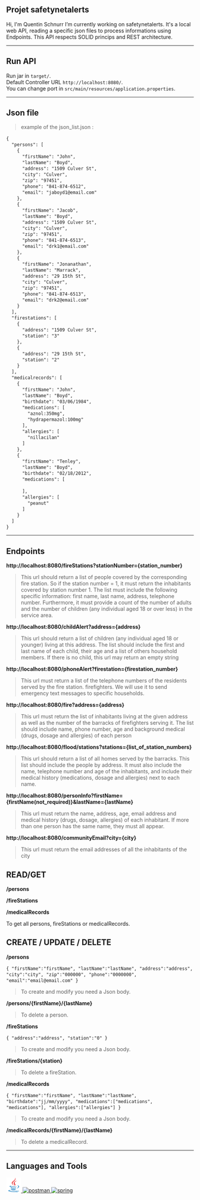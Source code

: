 ## Projet safetynetalerts
Hi, I'm Quentin Schnurr
I’m currently working on safetynetalerts.
It's a local web API, reading a specific json files to process informations using Endpoints. 
This API respects SOLID princips and REST architecture.

---------------------------------------

##  Run API
Run jar in `target/`.  
Default Controller URL `http://localhost:8080/`.   
You can change port in `src/main/resources/application.properties`.

---------------------------------------

## Json file
> example  of the json_list.json : 

``` 
{
  "persons": [
    {
      "firstName": "John",
      "lastName": "Boyd",
      "address": "1509 Culver St",
      "city": "Culver",
      "zip": "97451",
      "phone": "841-874-6512",
      "email": "jaboyd1@email.com"
    },
    {
      "firstName": "Jacob",
      "lastName": "Boyd",
      "address": "1509 Culver St",
      "city": "Culver",
      "zip": "97451",
      "phone": "841-874-6513",
      "email": "drk1@email.com"
    },
    {
      "firstName": "Jonanathan",
      "lastName": "Marrack",
      "address": "29 15th St",
      "city": "Culver",
      "zip": "97451",
      "phone": "841-874-6513",
      "email": "drk2@email.com"
    }
  ],
  "firestations": [
    {
      "address": "1509 Culver St",
      "station": "3"
    },
    {
      "address": "29 15th St",
      "station": "2"
    }
  ],
  "medicalrecords": [
    {
      "firstName": "John",
      "lastName": "Boyd",
      "birthdate": "03/06/1984",
      "medications": [
        "aznol:350mg",
        "hydrapermazol:100mg"
      ],
      "allergies": [
        "nillacilan"
      ]
    },
    {
      "firstName": "Tenley",
      "lastName": "Boyd",
      "birthdate": "02/18/2012",
      "medications": [

      ],
      "allergies": [
        "peanut"
      ]
    }
  ]
}
```  
---------------------------------------  
  
## Endpoints 

**http://localhost:8080/fireStations?stationNumber={station_number}**
  
>This url should return a list of people covered by the corresponding fire station.
>So if the station number = 1, it must return the inhabitants covered by station number 1. The list
>must include the following specific information: first name, last name, address, telephone number. Furthermore,
>it must provide a count of the number of adults and the number of children (any individual aged 18 or over
>less) in the service area.  
  
**http://localhost:8080/childAlert?address={address}**
  
>This url should return a list of children (any individual aged 18 or younger) living at this address.
>The list should include the first and last name of each child, their age and a list of others
>household members. If there is no child, this url may return an empty string
  
**http://localhost:8080/phoneAlert?firestation={firestation_number}**
  
>This url must return a list of the telephone numbers of the residents served by the fire station.
>firefighters. We will use it to send emergency text messages to specific households.
  
**http://localhost:8080/fire?address={address}**
  
>This url must return the list of inhabitants living at the given address as well as the number of the barracks
>of firefighters serving it. The list should include name, phone number, age and background
>medical (drugs, dosage and allergies) of each person
  
**http://localhost:8080/flood/stations?stations={list_of_station_numbers}**
  
>This url should return a list of all homes served by the barracks. This list should include the
>people by address. It must also include the name, telephone number and age of the inhabitants, and
>include their medical history (medications, dosage and allergies) next to each name.
  
**http://localhost:8080/personInfo?firstName={firstName(not_required)}&lastName={lastName}**
  
>This url must return the name, address, age, email address and medical history (drugs,
>dosage, allergies) of each inhabitant. If more than one person has the same name, they must
>all appear.
  
**http://localhost:8080/communityEmail?city={city}**
  
>This url must return the email addresses of all the inhabitants of the city


## READ/GET

**/persons**

**/fireStations**

**/medicalRecords**

To get all persons, fireStations or medicalRecords.


## CREATE / UPDATE / DELETE

**/persons**
```
{ "firstName":"firstName", "lastName":"lastName", "address":"address", "city":"city", "zip":"000000", "phone":"0000000", "email":"email@email.com" }
```  

>To create and modify you need a Json body.


**/persons/{firstName}/{lastName}**

>To delete a person.


**/fireStations**
```  
{ "address":"address", "station":"0" }
```  

>To create and modify you need a Json body.


**/fireStations/{station}**

>To delete a fireStation.


**/medicalRecords**
```  
{ "firstName":"firstName", "lastName":"lastName", "birthdate":"jj/mm/yyyy", "medications":["medications", "medications"], "allergies":["allergies"] }
```  

>To create and modify you need a Json body.


**/medicalRecords/{firstName}/{lastName}**

>To delete a medicalRecord.

  
---------------------------------------


## Languages and Tools
<p align="left"> <a href="https://www.java.com" target="_blank" rel="noreferrer"> <img src="https://raw.githubusercontent.com/devicons/devicon/master/icons/java/java-original.svg" alt="java" width="40" height="40"/> </a> <a href="https://postman.com" target="_blank" rel="noreferrer"> <img src="https://www.vectorlogo.zone/logos/getpostman/getpostman-icon.svg" alt="postman" width="40" height="40"/> </a> <a href="https://spring.io/" target="_blank" rel="noreferrer"> <img src="https://www.vectorlogo.zone/logos/springio/springio-icon.svg" alt="spring" width="40" height="40"/> </a> </p>
